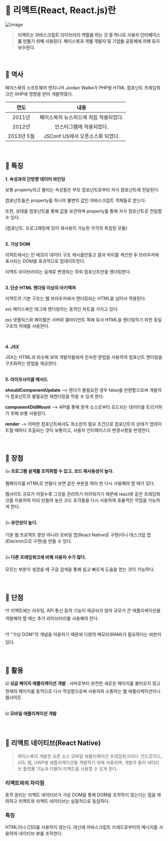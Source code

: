 # 📢 리액트(React, React.js)란

![image](https://user-images.githubusercontent.com/99963066/201525946-4c0960c0-7fa4-4841-a4a3-bf63457c1ece.png)

> **리액트는 자바스크립트 라이브러리 역할을 하는 것 중 하나로 사용자 인터페이스를 만들기 위해 사용된다. 페이스북과 개별 개발자 및 기업들 공동체에 의해 유지보수된다.**
<br/>

## :memo: 역사
페이스북의 소프트웨어 엔지니어 Jordan Walke가 PHP용 HTML 컴포넌트 프레임워크인 XHP에 영향을 받아 개발하였다.

|연도|내용|
|:---:|:---:|
|2011년|페이스북의 뉴스피드에 처음 적용되었다.|
|2012년|인스타그램에 적용되었다.|
|2013년 5월|JSConf US에서 오픈소스화 되었다.| 
<br/>

## :memo: 특징
**1. 속성과의 단방향 데이터 바인딩**  
  
  보통 property라고 불리는 속성들은 부모 컴포넌트로부터 자식 컴포넌트에 전달된다. 
  
  컴포넌트들은 property를 하나의 불변의 값인 자바스크립트 객체들로 받는다.   
  
  또한, 상태를 컴포넌트를 통해 값을 보관하며 property를 통해 자식 컴포넌트로 전달할 수 있다.

  (컴포넌트: 프로그래밍에 있어 재사용이 가능한 각각의 독립된 모듈)
<br/><br/>

**2. 가상 DOM**
 
  리액트에서는 인 메모리 데이터 구조 캐시를만들고 결과 차이를 계산한 후 브라우저에 표시되는 DOM을 효과적으로 업데이트한다.  
  
  리액트 라이브러리는 실제로 변경되는 하위 컴포넌트만을 렌더링한다.
<br/><br/>
  
**3. 단순 HTML 랜더링 이상의 아키텍쳐**
  
  리액트의 기본 구조는 웹 브라우저에서 렌더링되는 HTML을 넘어서 적용된다.   
  
  ex) 페이스북은 <canvas> 태그에 렌더링하는 동적인 차트를 가지고 있다.  
  
  ex) 넷플릭스와 페이팔은 서버와 클라이언트 쪽에 유사 HTML을 렌더링하기 위한 동일 구조의 적재를 사용한다.  
<br/><br/>  

**4. JSX**
  
  JSX는 HTML과 비슷해 보여 개발자들에게 친숙한 문법을 사용하여 컴포넌트 렌더링을 구조화하는 방법을 제공한다.
<br/><br/>
  
**5. 라이프사이클 메서드**
  
**shouldComponentUpdate**
--> 렌더가 불필요한 경우 false를 반환함으로써 개발자가 컴포넌트의 불필요한 재렌더링을 막을 수 있게 한다.  
  
**componentDidMount**
--> API를 통해 원격 소스로부터 로드되는 데이터를 트리거하기 위해 보통 사용된다.  
  
**render**
--> 어떠한 컴포넌트에서도 최소한의 필요 조건으로 컴포넌트의 상태가 업데이트될 때마다 호출되는 것이 보통이고, 사용자 인터페이스의 변경사항을 반영한다.
<br/><br/><br/>

## :memo: 장점
👍 **프로그램 설계를 조직화할 수 있고, 코드 재사용성이 높다.**

웹페이지를 HTML로 만들다 보면 같은 부분을 여러 번 다시 사용해야 할 때가 있다. 

웹사이트 규모가 커질수록 그것을 관리하기 어려워지기 때문에 react와 같은 프레임워크를 이용하여 미리 만들어 놓은 코드 조각들을 다시 사용하여 효율적인 작업을 가능하게 한다.
<br/><br/>
  
👍 **유연성이 높다.**

기본 웹 프로젝트 뿐만 아니라 모바일 앱(React Native로 구현)이나 데스크탑 앱(Electron으로 구현)을 만들 수 있다.
<br/><br/>

👍 **다른 프레임워크에 비해 사용자 수가 많다.**  
  
모르는 부분이 생겼을 때 구글 검색을 통해 쉽고 빠르게 도움을 얻는 것이 가능하다.
<br/><br/><br/>

## 📝 단점

👎 리액트에는 라우팅, API 통신 등의 기능이 제공되지 않아 규모가 큰 애플리케이션을 개발해야 할 때는 추가 라이브러리를 사용해야 한다.  
<br/>
  
👎 "가상 DOM"의 개념을 이용하기 때문에 다량의 메모리(RAM)가 필요하다는 비판이 있다.
<br/><br/><br/>

## :memo: 활용
☑️ **싱글 페이지 애플리케이션 개발**
: 서버로부터 완전한 새로운 페이지를 불러오지 않고 현재의 페이지를 동적으로 다시 작성함으로써 사용자와 소통하는 웹 애플리케이션이나 웹사이트  
<br/>
  
☑️ **모바일 애플리케이션 개발**
<br/><br/><br/>

## :memo: 리액트 네이티브(React Native)

> 페이스북이 개발한 오픈 소스 모바일 애플리케이션 프레임워크이다. 안드로이드, iOS, 웹, UWP용 애플리케이션을 개발하기 위해 사용되며, 개발자
  들이 네이티브 플랫폼 기능과 더불어 리액트를 사용할 수 있게 한다.
  
### 리액트와의 차이점
동작 원리는 리액트 네이티브가 가상 DOM을 통해 DOM을 조작하지 않는다는 점을 제외하고 리액트와 리액트 네이티브는 실질적으로 동일하다.
<br/>
  
### 특징 
HTML이나 CSS를 사용하지 않는다. 대신에 자바스크립트 쓰레드로부터의 메시지를 사용하여 네이티브 뷰를 조작한다.
